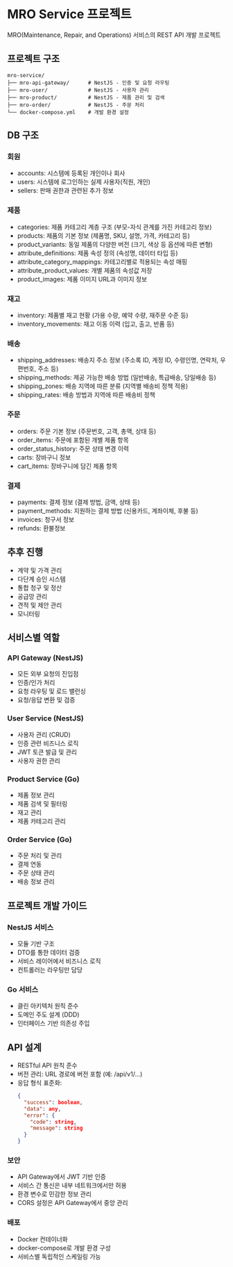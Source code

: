 # MRO Service 프로젝트

MRO(Maintenance, Repair, and Operations) 서비스의 REST API 개발 프로젝트

## 프로젝트 구조

```
mro-service/
├── mro-api-gateway/      # NestJS - 인증 및 요청 라우팅
├── mro-user/             # NestJS - 사용자 관리
├── mro-product/          # NestJS - 제품 관리 및 검색
├── mro-order/            # NestJS - 주문 처리
└── docker-compose.yml    # 개발 환경 설정
```

## DB 구조

### 회원

- accounts: 시스템에 등록된 개인이나 회사
- users: 시스템에 로그인하는 실제 사용자(직원, 개인)
- sellers: 판매 권한과 관련된 추가 정보

### 제품

- categories: 제품 카테고리 계층 구조 (부모-자식 관계를 가진 카테고리 정보)
- products: 제품의 기본 정보 (제품명, SKU, 설명, 가격, 카테고리 등)
- product_variants: 동일 제품의 다양한 버전 (크기, 색상 등 옵션에 따른 변형)
- attribute_definitions: 제품 속성 정의 (속성명, 데이터 타입 등)
- attribute_category_mappings: 카테고리별로 적용되는 속성 매핑
- attribute_product_values: 개별 제품의 속성값 저장
- product_images: 제품 이미지 URL과 이미지 정보

### 재고

- inventory: 제품별 재고 현황 (가용 수량, 예약 수량, 재주문 수준 등)
- inventory_movements: 재고 이동 이력 (입고, 출고, 반품 등)

### 배송

- shipping_addresses: 배송지 주소 정보 (주소록 ID, 계정 ID, 수령인명, 연락처, 우편번호, 주소 등)
- shipping_methods: 제공 가능한 배송 방법 (일반배송, 특급배송, 당일배송 등)
- shipping_zones: 배송 지역에 따른 분류 (지역별 배송비 정책 적용)
- shipping_rates: 배송 방법과 지역에 따른 배송비 정책

### 주문

- orders: 주문 기본 정보 (주문번호, 고객, 총액, 상태 등)
- order_items: 주문에 포함된 개별 제품 항목
- order_status_history: 주문 상태 변경 이력
- carts: 장바구니 정보
- cart_items: 장바구니에 담긴 제품 항목

### 결제

- payments: 결제 정보 (결제 방법, 금액, 상태 등)
- payment_methods: 지원하는 결제 방법 (신용카드, 계좌이체, 후불 등)
- invoices: 청구서 정보
- refunds: 환불정보

## 추후 진행

- 계약 및 가격 관리
- 다단계 승인 시스템
- 통합 청구 및 정산
- 공급망 관리
- 견적 및 제안 관리
- 모니터링

## 서비스별 역할

### API Gateway (NestJS)

- 모든 외부 요청의 진입점
- 인증/인가 처리
- 요청 라우팅 및 로드 밸런싱
- 요청/응답 변환 및 검증

### User Service (NestJS)

- 사용자 관리 (CRUD)
- 인증 관련 비즈니스 로직
- JWT 토큰 발급 및 관리
- 사용자 권한 관리

### Product Service (Go)

- 제품 정보 관리
- 제품 검색 및 필터링
- 재고 관리
- 제품 카테고리 관리

### Order Service (Go)

- 주문 처리 및 관리
- 결제 연동
- 주문 상태 관리
- 배송 정보 관리

## 프로젝트 개발 가이드

### NestJS 서비스

- 모듈 기반 구조
- DTO를 통한 데이터 검증
- 서비스 레이어에서 비즈니스 로직
- 컨트롤러는 라우팅만 담당

### Go 서비스

- 클린 아키텍처 원칙 준수
- 도메인 주도 설계 (DDD)
- 인터페이스 기반 의존성 주입

## API 설계

- RESTful API 원칙 준수
- 버전 관리: URL 경로에 버전 포함 (예: /api/v1/...)
- 응답 형식 표준화:
  ```json
  {
    "success": boolean,
    "data": any,
    "error": {
      "code": string,
      "message": string
    }
  }
  ```

### 보안

- API Gateway에서 JWT 기반 인증
- 서비스 간 통신은 내부 네트워크에서만 허용
- 환경 변수로 민감한 정보 관리
- CORS 설정은 API Gateway에서 중앙 관리

### 배포

- Docker 컨테이너화
- docker-compose로 개발 환경 구성
- 서비스별 독립적인 스케일링 가능

